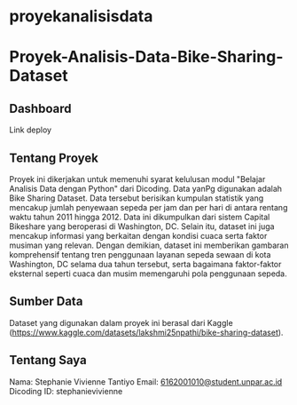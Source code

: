 # proyekanalisisdata
# Proyek-Analisis-Data-Bike-Sharing-Dataset 

## Dashboard
Link deploy 

## Tentang Proyek
Proyek ini dikerjakan untuk memenuhi syarat kelulusan modul "Belajar Analisis Data dengan Python" dari Dicoding. Data yanPg digunakan adalah Bike Sharing Dataset. Data tersebut berisikan kumpulan statistik yang mencakup jumlah penyewaan sepeda per jam dan per hari di antara rentang waktu tahun 2011 hingga 2012. Data ini dikumpulkan dari sistem Capital Bikeshare yang beroperasi di Washington, DC. Selain itu, dataset ini juga mencakup informasi yang berkaitan dengan kondisi cuaca serta faktor musiman yang relevan. Dengan demikian, dataset ini memberikan gambaran komprehensif tentang tren penggunaan layanan sepeda sewaan di kota Washington, DC selama dua tahun tersebut, serta bagaimana faktor-faktor eksternal seperti cuaca dan musim memengaruhi pola penggunaan sepeda.

## Sumber Data
Dataset yang digunakan dalam proyek ini berasal dari Kaggle (https://www.kaggle.com/datasets/lakshmi25npathi/bike-sharing-dataset).

## Tentang Saya
Nama: Stephanie Vivienne Tantiyo
Email: 6162001010@student.unpar.ac.id
Dicoding ID: stephanievivienne
